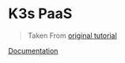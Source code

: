 # K3s PaaS

> Taken From [original tutorial](https://esgi-lyon.github.io/paas-tutorial/)

[Documentation](docs/index.md)
